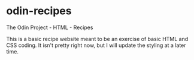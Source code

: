 # odin-recipes
The Odin Project - HTML - Recipes

This is a basic recipe website meant to be an exercise of basic HTML and CSS coding. It isn't pretty right now, but I will update the styling at a later time.
